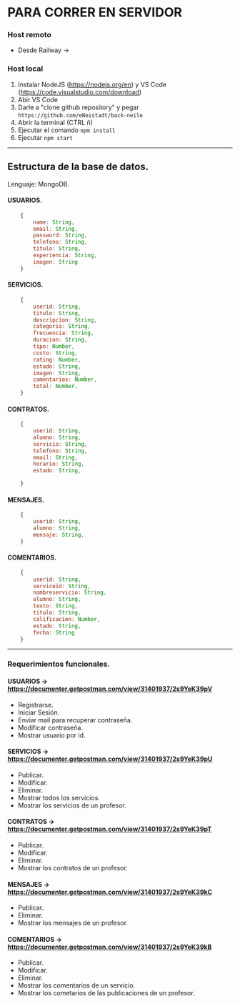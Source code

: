 # PARA CORRER EN SERVIDOR

### Host remoto
* Desde Railway -> 

### Host local

1. Instalar NodeJS (https://nodejs.org/en) y VS Code (https://code.visualstudio.com/download)
2. Abir VS Code
3. Darle a "clone github repository" y pegar `https://github.com/eNeistadt/back-neilo`
4. Abrir la terminal (CTRL ñ)
5. Ejecutar el comando `npm install`
6. Ejecutar `npm start`

---

## Estructura de la base de datos.

Lenguaje: MongoDB.

#### USUARIOS.

```javascript
    {
        name: String,
        email: String,
        password: String,
        telefono: String,
        titulo: String,
        experiencia: String,
        imagen: String
    }
```

#### SERVICIOS.

```javascript
    {
        userid: String,
        titulo: String,
        descripcion: String,
        categoria: String,
        frecuencia: String,
        duracion: String,
        tipo: Number,
        costo: String,
        rating: Number,
        estado: String,
        imagen: String,
        comentarios: Number,
        total: Number,
    }
```

#### CONTRATOS.

```javascript
    {
        userid: String,
        alumno: String,
        servicio: String,
        telefono: String,
        email: String,
        horario: String,
        estado: String,

    }
```

#### MENSAJES.

```javascript
    {
        userid: String,
        alumno: String,
        mensaje: String,
    }
```

#### COMENTARIOS.

```javascript
    {
        userid: String,
        serviceid: String,
        nombreservicio: String,
        alumno: String,
        texto: String,
        titulo: String,
        calificacion: Number,
        estado: String,
        fecha: String
    }
```
---

### Requerimientos funcionales.

#### USUARIOS -> https://documenter.getpostman.com/view/31401937/2s9YeK39pV
* Registrarse.
* Iniciar Sesión.
* Enviar mail para recuperar contraseña.
* Modificar contraseña.
* Mostrar usuario por id.

#### SERVICIOS -> https://documenter.getpostman.com/view/31401937/2s9YeK39pU
* Publicar.
* Modificar.
* Eliminar.
* Mostrar todos los servicios.
* Mostrar los servicios de un profesor.

#### CONTRATOS -> https://documenter.getpostman.com/view/31401937/2s9YeK39pT
* Publicar.
* Modificar.
* Eliminar.
* Mostrar los contratos de un profesor.

#### MENSAJES -> https://documenter.getpostman.com/view/31401937/2s9YeK39kC
* Publicar.
* Eliminar.
* Mostrar los mensajes de un profesor.

#### COMENTARIOS -> https://documenter.getpostman.com/view/31401937/2s9YeK39kB
* Publicar.
* Modificar.
* Eliminar.
* Mostrar los comentarios de un servicio.
* Mostrar los cometarios de las publicaciones de un profesor.
